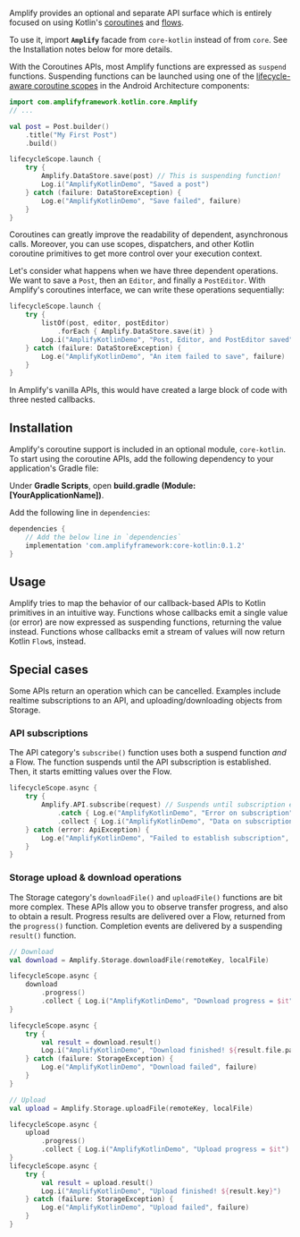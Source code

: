 Amplify provides an optional and separate API surface which is entirely focused on using Kotlin's [coroutines](https://developer.android.com/kotlin/coroutines) and [flows](https://developer.android.com/kotlin/flow).

To use it, import **`Amplify`** facade from `core-kotlin` instead of from `core`. See the Installation notes below for more details.

With the Coroutines APIs, most Amplify functions are expressed as `suspend` functions. Suspending functions can be launched using one of the [lifecycle-aware coroutine scopes](https://developer.android.com/topic/libraries/architecture/coroutines#lifecyclescope) in the Android Architecture components:


```kotlin
import com.amplifyframework.kotlin.core.Amplify
// ...

val post = Post.builder()
    .title("My First Post")
    .build()

lifecycleScope.launch {
    try {
        Amplify.DataStore.save(post) // This is suspending function!
        Log.i("AmplifyKotlinDemo", "Saved a post")
    } catch (failure: DataStoreException) {
        Log.e("AmplifyKotlinDemo", "Save failed", failure)
    }
}
```

Coroutines can greatly improve the readability of dependent, asynchronous calls. Moreover, you can use scopes, dispatchers, and other Kotlin coroutine primitives to get more control over your execution context.

Let's consider what happens when we have three dependent operations. We want to save a `Post`, then an `Editor`, and finally a `PostEditor`. With Amplify's coroutines interface, we can write these operations sequentially:


```kotlin
lifecycleScope.launch {
    try {
        listOf(post, editor, postEditor)
            .forEach { Amplify.DataStore.save(it) }
        Log.i("AmplifyKotlinDemo", "Post, Editor, and PostEditor saved")
    } catch (failure: DataStoreException) {
        Log.e("AmplifyKotlinDemo", "An item failed to save", failure)
    }
}
```

In Amplify's vanilla APIs, this would have created a large block of code with three nested callbacks.

## Installation

Amplify's coroutine support is included in an optional module, `core-kotlin`. To start using the coroutine APIs, add the following dependency to your application's Gradle file:

Under **Gradle Scripts**, open **build.gradle (Module: [YourApplicationName])**.

Add the following line in `dependencies`:

```groovy
dependencies {
    // Add the below line in `dependencies`
    implementation 'com.amplifyframework:core-kotlin:0.1.2'
}
```

## Usage

Amplify tries to map the behavior of our callback-based APIs to Kotlin primitives in an intuitive way. Functions whose callbacks emit a single value (or error) are now expressed as suspending functions, returning the value instead. Functions whose callbacks emit a stream of values will now return Kotlin `Flow`s, instead.

## Special cases

Some APIs return an operation which can be cancelled. Examples include realtime subscriptions to an API, and uploading/downloading objects from Storage.

### API subscriptions

The API category's `subscribe()` function uses both a suspend function _and_ a Flow. The function suspends until the API subscription is established. Then, it starts emitting values over the Flow.

```kotlin
lifecycleScope.async {
    try {
        Amplify.API.subscribe(request) // Suspends until subscription established
            .catch { Log.e("AmplifyKotlinDemo", "Error on subscription", it) }
            .collect { Log.i("AmplifyKotlinDemo", "Data on subscription = $it") }
    } catch (error: ApiException) {
        Log.e("AmplifyKotlinDemo", "Failed to establish subscription", error)
    }
}
```

### Storage upload & download operations

The Storage category's `downloadFile()` and `uploadFile()` functions are bit more complex. These APIs allow you to observe transfer progress, and also to obtain a result. Progress results are delivered over a Flow, returned from the `progress()` function. Completion events are delivered by a suspending `result()` function.

```kotlin
// Download
val download = Amplify.Storage.downloadFile(remoteKey, localFile)

lifecycleScope.async {
    download
        .progress()
        .collect { Log.i("AmplifyKotlinDemo", "Download progress = $it") }
}

lifecycleScope.async {
    try {
        val result = download.result()
        Log.i("AmplifyKotlinDemo", "Download finished! ${result.file.path}")
    } catch (failure: StorageException) {
        Log.e("AmplifyKotlinDemo", "Download failed", failure)
    }
}

// Upload
val upload = Amplify.Storage.uploadFile(remoteKey, localFile)

lifecycleScope.async {
    upload
        .progress()
        .collect { Log.i("AmplifyKotlinDemo", "Upload progress = $it") }
}
lifecycleScope.async {
    try {
        val result = upload.result()
        Log.i("AmplifyKotlinDemo", "Upload finished! ${result.key}")
    } catch (failure: StorageException) {
        Log.e("AmplifyKotlinDemo", "Upload failed", failure)
    }
}
```
